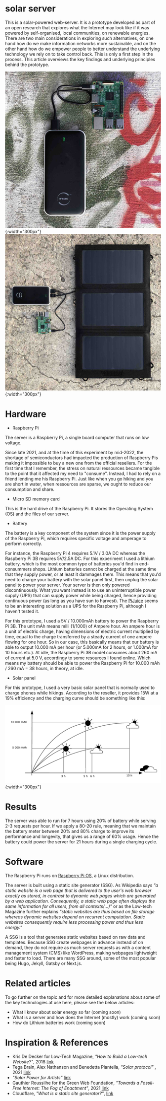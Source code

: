 # solar server

This is a solar-powered web-server. It is a prototype developed as part of an open research that explores what the Internet may look like if it was powered by self-organised, local communities, on renewable energies. There are two main considerations in exploring such alternatives, on one hand how do we make information networks more sustainable, and on the other hand how do we empower people to better understand the underlying technology we rely on to take control back. This is only a first step in the process. This article overviews the key findings and underlying principles behind the prototype.

![Solar server 1](server/static/images/solarserver1-web.jpg){:width="300px"}
![Solar server 2](server/static/images/solarserver2-web.jpg){:width="300px"}

# Hardware

- Raspberry Pi

The server is a Raspberry Pi, a single board computer that runs on low voltage.

Since late 2021, and at the time of this experiment by mid-2022, the shortage of semiconductors had impacted the production of Raspberry Pis making it impossible to buy a new one from the official resellers. For the first time that I remember, the stress on natural ressources became tangible to the point that it affected my need to "consume". Instead, I had to rely on a friend lending me his Raspberry Pi. Just like when you go hiking and you are short in water, when ressources are sparse, we ought to reduce our consumption and share.

- Micro SD memory card

This is the hard drive of the Raspberry Pi. It stores the Operating System (OS) and the files of our server.

- Battery

The battery is a key component of the system since it is the power supply of the Raspberry Pi, which requires specific voltage and amperage to perform correctly.

For instance, the Raspberry Pi 4 requires 5.1V / 3.0A DC whereas the Raspberry Pi 3B requires 5V/2.5A DC. For this experiment I used a lithium battery, which is the most common type of batteries you'd find in end-consummers shops. Lithium batteries cannot be charged at the same time that they supply power, or at least it dammages them. This means that you'd need to charge your battery with the solar panel first, then unplug the solar panel to power your server. Your server is then only powered discontinuously. What you want instead is to use an uninterruptible power supply (UPS) that can supply power while being charged, hence providing continuous power (as long as you have sun to harvest). The [PiJuice](https://uk.pi-supply.com/products/pijuice-standard) seems to be an interesting solution as a UPS for the Raspberry Pi, although I haven't tested it.

For this prototype, I used a 5V / 10.000mAh battery to power the Raspberry Pi 3B. The unit mAh means milli (1/1000) of Ampere hour. An ampere hour is a unit of electric charge, having dimensions of electric current multiplied by time, equal to the charge transferred by a steady current of one ampere flowing for one hour. So in our case, this basically means that our battery is able to output 10.000 mA per hour (or 5.000mA for 2 hours, or 1.000mA for 10 hours etc.). At idle, the Raspberry Pi 3B model consumes about 260 mA of current at 5.0 V, accordingy to some resources I found online. Which means my battery should be able to power the Raspberry Pi for 10.000 mAh / 260 mA = 38 hours, in theory, at idle.

- Solar panel

For this prototype, I used a very basic solar panel that is normally used to charge phones while hikings. According to the reseller, it provides 15W at a 19% efficiency and the charging curve should be something like this:

![Charge](server/static/images/charge-web.jpg){:width="300px"}


# Results

The server was able to run for 7 hours using 20% of battery while serving 2-3 requests per hour. If we apply a 80-20 rule, meaning that we maintain the battery meter between 20% and 80% charge to improve its performance and longevity, that gives us a range of 60% usage. Hence the battery could power the server for 21 hours during a single charging cycle.


# Software

The Raspberry Pi runs on [Raspberry Pi OS](https://www.raspberrypi.com/software/), a Linux distribution.

The server is built using a static site generator (SSG). As Wikipedia says _"a static website is a web page that is delivered to the user's web browser exactly as stored, in contrast to dynamic web pages which are generated by a web application. Consequently, a static web page often displays the same information for all users, from all contexts(...)"_ or as the Low-tech Magazine further explains _"static websites are thus based on file storage whereas dynamic websites depend on recurrent computation. Static websites consequently require less processing power and thus less energy."_

A SSG is a tool that generates static websites based on raw data and templates. Because SSG create webpages in advance instead of on demand, they do not require as much server requests as with a content management system (CMS) like WordPress, making webpages lightweight and faster to load. There are many SSG around, some of the most popular being Hugo, Jekyll, Gatsby or Next.js. 

# Related articles

To go further on the topic and for more detailed explanations about some of the key technologies at use here, please see the below articles:

- What I know about solar energy so far (coming soon)
- What is a server and how does the Internet (mostly) work (coming soon)
- How do Lithium batteries work (coming soon)


# Inspiration & References


- Kris De Decker for Low-Tech Magazine, _"How to Build a Low-tech Website?"_, 2018 [link](https://solar.lowtechmagazine.com/2018/09/how-to-build-a-lowtech-website.html)
- Tega Brain, Alex Nathanson and Benedetta Piantella, _"Solar protocol"_ , 2021 [link](http://solarprotocol.net/)
- _"Solar Power for Artists"_ [link](https://www.solarpowerforartists.com/)
- Gauthier Roussilhe for the Green Web Foundation, _"Towards a Fossil-Free Internet: The Fog of Enactment"_, 2021 [link](https://www.thegreenwebfoundation.org/publications/report-fog-of-enactment/)
- Cloudflare, _"What is a static site generator?"_, [link](https://www.cloudflare.com/en-gb/learning/performance/static-site-generator/)


